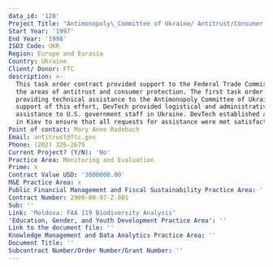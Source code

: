 ```yaml
---
data_id: '128'
Project Title: "Antimonopoly\_Committee of Ukraine/ Antitrust/Consumer Protection in the Newly Independent States"
Start Year: '1997'
End Year: '1998'
ISO3 Code: UKR
Region: Europe and Eurasia
Country: Ukraine
Client/ Donor: FTC
description: >-
  This task order contract provided support to the Federal Trade Commission in
  the areas of antitrust and consumer protection. The first task order involved
  providing technical assistance to the Antimonopoly Committee of Ukraine. In
  support of this effort, DevTech provided logistical and administrative
  assistance to U.S. government staff in Ukraine. DevTech established an office
  in Kiev to ensure that all requests for assistance were met satisfactorily.
Point of contact: Mary Anne Radebach
Email: antitrust@ftc.gov
Phone: (202) 326-2679
Current Project? (Y/N): 'No'
Practice Area: Monitoring and Evaluation
Prime: x
Contract Value USD: '3000000.00'
M&E Practice Area: x
Public Financial Management and Fiscal Sustainability Practice Area: ''
Contract Number: 2900-00-97-Z-001
Sub: ''
Link: 'Moldova: FAA 119 Biodiversity Analysis'
'Education, Gender, and Youth Development Practice Area': ''
Link to the document file: ''
Knowledge Management and Data Analytics Practice Area: ''
Document Title: ''
Subcontract Number/Order Number/Grant Number: ''
---
```

